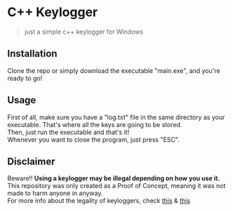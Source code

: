 # C++ Keylogger 
 > just a simple c++ keylogger for Windows

## Installation
Clone the repo or simply download the executable "main.exe", and you're ready to go!

## Usage 
First of all, make sure you have a "log.txt" file in the same directory as your executable. That's where all the keys are going to be stored. <br />
Then, just run the executable and that's it! <br />
Whenever you want to close the program, just press "ESC".

## Disclaimer
Beware!! **Using a keylogger may be illegal depending on how you use it.** <br />
This repository was only created as a Proof of Concept, meaning it was not made to harm anyone in anyway. <br />
For more info about the legality of keyloggers, check [this](https://www.refog.com/is-a-keylogger-legal.html) & [this](https://blogs.findlaw.com/blotter/2017/07/can-i-be-arrested-for-installing-keylogging-software.html)
